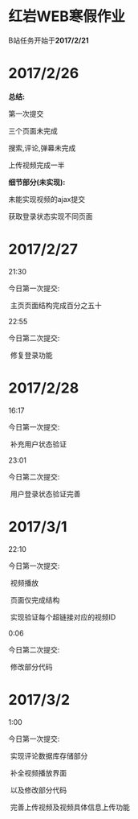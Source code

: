 # 红岩WEB寒假作业

B站任务开始于**2017/2/21**

# 2017/2/26

**总结:**

第一次提交

三个页面未完成

搜索,评论,弹幕未完成

上传视频完成一半

**细节部分(未实现):**

未能实现视频的ajax提交

获取登录状态实现不同页面

# 2017/2/27

21:30

今日第一次提交:

​	主页页面结构完成百分之五十

22:55

今日第二次提交:

​	修复登录功能

# 2017/2/28

16:17

今日第一次提交:

​	补充用户状态验证

23:01

今日第二次提交:

​	用户登录状态验证完善

# 2017/3/1

22:10

今日第一次提交:

​	视频播放

​	页面仅完成结构

​	实现验证每个超链接对应的视频ID

0:06

今日第二次提交:

​	修改部分代码

# 2017/3/2

1:00

今日第一次提交:

​	实现评论数据库存储部分

​	补全视频播放界面

​	以及修改部分代码

​	完善上传视频及视频具体信息上传功能